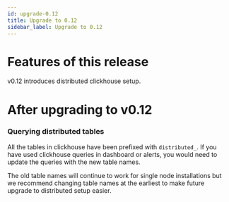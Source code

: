 ```yaml
---
id: upgrade-0.12
title: Upgrade to 0.12
sidebar_label: Upgrade to 0.12
---
```


# Features of this release 
v0.12 introduces distributed clickhouse setup. 


# After upgrading to v0.12

### Querying distributed tables
All the tables in clickhouse have been prefixed with `distributed_`. If you have used clickhouse queries in dashboard or alerts, you would need to update the queries with the new table names. 

The old table names will continue to work for single node installations but we recommend changing table names at the earliest to make future upgrade to distributed setup easier. 


